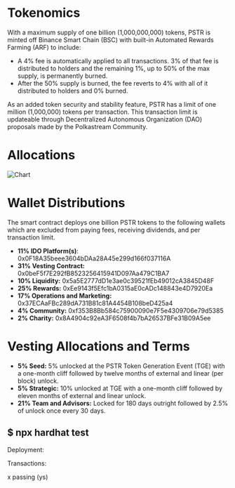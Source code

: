 # Tokenomics
With a maximum supply of one billion (1,000,000,000) tokens, PSTR is minted off Binance Smart Chain (BSC) with built-in Automated Rewards Farming (ARF) to include:

- A 4% fee is automatically applied to all transactions. 3% of that fee is distributed to holders and the remaining 1%, up to 50% of the max supply, is permanently burned.
- After the 50% supply is burned, the fee reverts to 4% with all of it distributed to holders and 0% burned. 

As an added token security and stability feature, PSTR has a limit of one million (1,000,000) tokens per transaction. This transaction limit is updateable through Decentralized Autonomous Organization (DAO) proposals made by the Polkastream Community.


# Allocations
![Chart](https://user-images.githubusercontent.com/91648013/161815717-95eecc5f-734c-4c5f-adfe-be87ba5049be.png)


# Wallet Distributions
The smart contract deploys one billion PSTR tokens to the following wallets which are excluded from paying fees, receiving dividends, and per transaction limit.
- **11% IDO Platform(s)**: 0x0F18A35beee3604bDAa28A45e299d166f037116A
- **31% Vesting Contract:** 0x0beF5f7E292fB8523256415941D097Aa479C1BA7
- **10% Liquidity:** 0x5a5E2777dD1e3ae0c39521fEb49012cA3845D48F
- **25% Rewards:** 0xEe9143f5Efc1bA0315aE0cADc148843e4D7920Ea
- **17% Operations and Marketing:** 0x37ECAaFBc289dA731B81c81A4454B108beD425a4  
- **4% Community:** 0xf353B8Bb584c75900090e7F5e4309706e79d5385
- **2% Charity:** 0x8A4904c92eA3F6508f4b7bA26537BFe31B09A5ee


# Vesting Allocations and Terms
- **5% Seed:** 5% unlocked at the PSTR Token Generation Event (TGE) with a one-month cliff followed by twelve months of external and linear (per block) unlock.
- **5% Strategic:** 10% unlocked at TGE with a one-month cliff followed by eleven months of external and linear unlock.
- **21% Team and Advisors:** Locked for 180 days outright followed by 2.5% of unlock once every 30 days.  


## $ npx hardhat test

Deployment:


Transactions:


x passing (ys)
